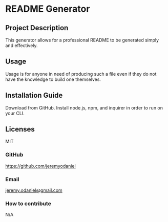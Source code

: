 
  # README Generator

  ## Project Description
  This generator allows for a professional README to be generated simply and effectively.

  ## Usage
  Usage is for anyone in need of producing such a file even if they do not have the knowledge to build one themselves.

  ## Installation Guide
  Download from GitHub. Install node.js, npm, and inquirer in order to run on your CLI.

  ## Licenses
  MIT

  ### GitHub
  https://github.com/jeremyodaniel

  ### Email
  jeremy.odaniel@gmail.com

  ### How to contribute
  N/A

